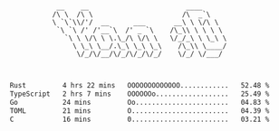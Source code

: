 <div align="center">
<pre><code>
 __    __                        ____      
/\ \  /\ \                      /\  _`\    
\ `\`\\/'/  __      ___       __\ \ \/\ \  
 `\ `\ /' /'__`\  /' _ `\    /\_\\ \ \ \ \ 
   `\ \ \/\ \ \.\_/\ \/\ \   \/_/_\ \ \_\ \
     \ \_\ \__/.\_\ \_\ \_\    /\_\\ \____/
      \/_/\/__/\/_/\/_/\/_/    \/_/ \/___/ 
                                           

</code></pre>

<!--START_SECTION:waka-->

```txt
Rust         4 hrs 22 mins   OOOOOOOOOOOOO............   52.48 %
TypeScript   2 hrs 7 mins    OOOOOOo..................   25.49 %
Go           24 mins         Oo.......................   04.83 %
TOML         21 mins         O........................   04.39 %
C            16 mins         0........................   03.21 %
```

<!--END_SECTION:waka-->
